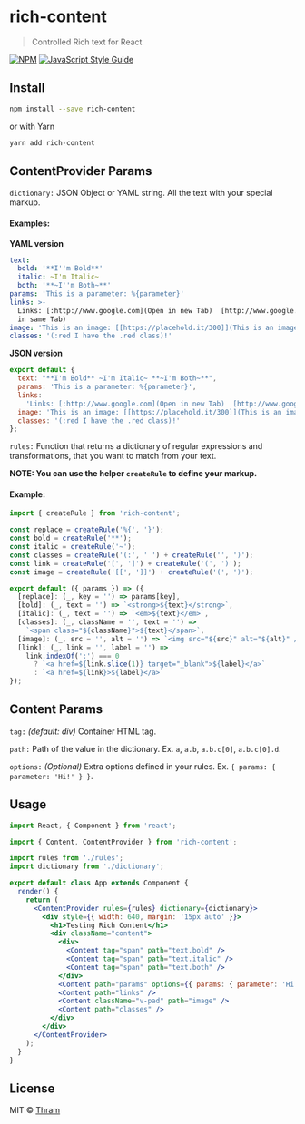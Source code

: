 # rich-content

> Controlled Rich text for React

[![NPM](https://img.shields.io/npm/v/rich-content.svg)](https://www.npmjs.com/package/rich-content) [![JavaScript Style Guide](https://img.shields.io/badge/code_style-standard-brightgreen.svg)](https://standardjs.com)

## Install

```bash
npm install --save rich-content
```

or with Yarn

```bash
yarn add rich-content
```

## ContentProvider Params

`dictionary:` JSON Object or YAML string. All the text with your special markup.

#### Examples:

__YAML version__
```yaml
text:
  bold: '**I''m Bold**'
  italic: ~I'm Italic~
  both: '**~I''m Both~**'
params: 'This is a parameter: %{parameter}'
links: >-
  Links: [:http://www.google.com](Open in new Tab)  [http://www.google.com](Open
  in same Tab)
image: 'This is an image: [[https://placehold.it/300]](This is an image)'
classes: '(:red I have the .red class)!'
```

__JSON version__
```js
export default {
  text: "**I'm Bold** ~I'm Italic~ **~I'm Both~**",
  params: 'This is a parameter: %{parameter}',
  links:
    'Links: [:http://www.google.com](Open in new Tab)  [http://www.google.com](Open in same Tab)',
  image: 'This is an image: [[https://placehold.it/300]](This is an image)',
  classes: '(:red I have the .red class)!'
};
```

`rules:` Function that returns a dictionary of regular expressions and transformations, that you want to match from your text.

__NOTE: You can use the helper `createRule` to define your markup.__

#### Example:

```js
import { createRule } from 'rich-content';

const replace = createRule('%{', '}');
const bold = createRule('**');
const italic = createRule('~');
const classes = createRule('(:', ' ') + createRule('', ')');
const link = createRule('[', ']') + createRule('(', ')');
const image = createRule('[[', ']]') + createRule('(', ')');

export default ({ params }) => ({
  [replace]: (_, key = '') => params[key],
  [bold]: (_, text = '') => `<strong>${text}</strong>`,
  [italic]: (_, text = '') => `<em>${text}</em>`,
  [classes]: (_, className = '', text = '') =>
    `<span class="${className}">${text}</span>`,
  [image]: (_, src = '', alt = '') => `<img src="${src}" alt="${alt}" />`,
  [link]: (_, link = '', label = '') =>
    link.indexOf(':') === 0
      ? `<a href=${link.slice(1)} target="_blank">${label}</a>`
      : `<a href=${link}>${label}</a>`
});
```

## Content Params

`tag:` *(default: div)* Container HTML tag.

`path:` Path of the value in the dictionary. Ex. `a`, `a.b`, `a.b.c[0]`, `a.b.c[0].d`.

`options:` *(Optional)* Extra options defined in your rules. Ex. `{ params: { parameter: 'Hi!' } }`.

## Usage

```jsx
import React, { Component } from 'react';

import { Content, ContentProvider } from 'rich-content';

import rules from './rules';
import dictionary from './dictionary';

export default class App extends Component {
  render() {
    return (
      <ContentProvider rules={rules} dictionary={dictionary}>
        <div style={{ width: 640, margin: '15px auto' }}>
          <h1>Testing Rich Content</h1>
          <div className="content">
            <div>
              <Content tag="span" path="text.bold" />
              <Content tag="span" path="text.italic" />
              <Content tag="span" path="text.both" />
            </div>
            <Content path="params" options={{ params: { parameter: 'Hi!' } }} />
            <Content path="links" />
            <Content className="v-pad" path="image" />
            <Content path="classes" />
          </div>
        </div>
      </ContentProvider>
    );
  }
}
```

## License

MIT © [Thram](https://github.com/Thram)
